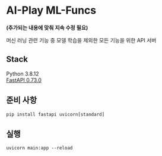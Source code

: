 # AI-Play ML-Funcs
**(추가되는 내용에 맞춰 지속 수정 필요)**

머신 러닝 관련 기능 중 모델 학습을 제외한 모든 기능을 위한 API 서버

## Stack

Python 3.8.12  
[FastAPI 0.73.0](fastapi.tiangolo.com)

## 준비 사항

```
pip install fastapi uvicorn[standard]
```

## 실행

```
uvicorn main:app --reload
```